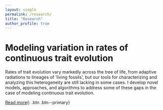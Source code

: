 ```yaml
---
layout: single
permalink: /research/
title: "Research"
author_profile: true
---
```


# Modeling variation in rates of continuous trait evolution

Rates of trait evolution vary markedly across the tree of life, from adaptive radiations to lineages of 'living fossils', but our tools for characterizing and analyzing this heterogeneity are still lacking in some cases. I develop novel models, approaches, and algorithms to address some of these gaps in the case of modeling continuous trait evolution.

[Read more](/cont_rate_het/){: .btn .btn--primary}